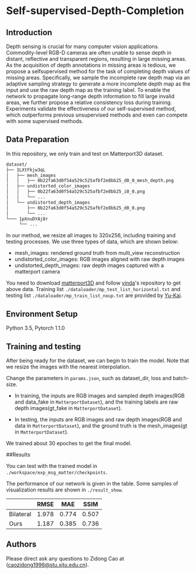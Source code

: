 # Self-supervised-Depth-Completion

## Introduction

Depth sensing is crucial for many computer vision applications. Commodity-level RGB-D cameras are often unable to sense depth in distant, reflective and transparent regions,
resulting in large missing areas. As the acquisition of depth annotations in missing areas is tedious, we propose a selfsupervised method for the task of completing depth values of missing areas. Specifically, we sample the incomplete raw depth map via an adaptive sampling strategy to generate a more incomplete depth map as the input and use the raw depth map as the training label. To enable the network to propagate long-range depth information to fill large invalid areas, we
further propose a relative consistency loss during training. Experiments validate the effectiveness of our self-supervised method, which outperforms previous unsupervised methods and even can compete with some supervised methods.

## Data Preparation
In this repository, we only train and test on Matterport3D dataset.
```bash
dataset/
├── 1LXtFkjw3qL
│   ├── mesh_images
│   │   ├── 0b22fa63d0f54a529c525afbf2e8bb25_d0_0_mesh_depth.png
│   ├── undistorted_color_images
│   │   ├── 0b22fa63d0f54a529c525afbf2e8bb25_i0_0.png
│   │   └── ...
│   └── undistorted_depth_images
│       ├── 0b22fa63d0f54a529c525afbf2e8bb25_d0_0.png
│       └── ...
└─── 1pXnuDYAj8r
     └── ...
```
In our method, we resize all images to 320x256, including training and testing processes. We use three types of data, which are shown below:
- mesh_images: rendered ground truth from multi_view reconstruction
- undistorted_color_images: RGB images aligned with raw depth images
- undistorted_depth_images: raw depth images captured with a matterport camera

You need to download  [matterport3D](https://github.com/niessner/Matterport) and follow [yinda](https://github.com/yindaz/DeepCompletionRelease)'s repository to get above data. Training list `./dataloader/mp_test_list_horizontal.txt` and testing list `./dataloader/mp_train_list_noup.txt` are provided by [Yu-Kai](https://github.com/tsunghan-mama/Depth-Completion).

## Environment Setup
Python 3.5, Pytorch 1.1.0

## Training and testing
After being ready for the dataset, we can begin to train the model. Note that we resize the images with the nearest interpolation. 

Change the parameters in `params.json`, such as dataset_dir, loss and batch-size.

- In training, the inputs are RGB images and sampled depth images(RGB and data_fake in `MatterportDataset`), and the training labels are raw depth images(gt_fake in `MatterportDataset`).

- In testing, the inputs are RGB images and raw depth images(RGB and data in `MatterportDataset`), and the ground truth is the mesh_images(gt in `MatterportDataset`).

We trained about 30 epoches to get the final model.

##Results

You can test with the trained model in `./workspace/exp_msg_matter/checkpoints`.

The performance of our network is given in the table. Some samples of visualization results are shown in `./result_show`.

|        |  RMSE |  MAE |  SSIM  |
|--------|-------|-------|-------|
|Bilateral|1.978|0.774|0.507|
|Ours|1.187|0.385|0.736|

## Authors

Please direct ask any questions to Zidong Cao at (caozidong1996@stu.xjtu.edu.cn).

